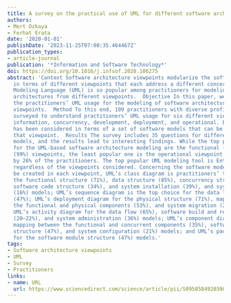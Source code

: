 ```yaml
---
title: A survey on the practical use of UML for different software architecture viewpoints
authors:
- Mert Ozkaya
- Ferhat Erata
date: '2020-01-01'
publishDate: '2023-11-25T07:08:35.464467Z'
publication_types:
- article-journal
publication: '*Information and Software Technology*'
doi: https://doi.org/10.1016/j.infsof.2020.106275
abstract: 'Context Software architecture viewpoints modularize the software architectures
  in terms of different viewpoints that each address a different concern. Unified
  Modeling Language (UML) is so popular among practitioners for modeling software
  architectures from different viewpoints.  Objective In this paper, we aimed at understanding
  the practitioners’ UML usage for the modeling of software architectures from different
  viewpoints.  Method To this end, 109 practitioners with diverse profiles have been
  surveyed to understand practitioners’ UML usage for six different viewpoints: functional,
  information, concurrency, development, deployment, and operational. Each viewpoint
  has been considered in terms of a set of software models that can be created in
  that viewpoint.  Results The survey includes 35 questions for different viewpoint
  models, and the results lead to interesting findings. While the top popular viewpoints
  for the UML-based software architecture modeling are the functional (96%) and information
  (99%) viewpoints, the least popular one is the operational viewpoint that is considered
  by 26% of the practitioners. The top popular UML modeling tool is Enterprise Architect
  regardless of the viewpoints considered. Concerning the software models that can
  be created in each viewpoint, UML’s class diagram is practitioners’ top choice for
  the functional structure (71%), data structure (85%), concurrency structure (75%),
  software code structure (34%), and system installation (39%), and system support
  (16%) models; UML’s sequence diagram is the top choice for the data lifecycle models
  (47%); UML’s deployment diagram for the physical structure (71%), mapping between
  the functional and physical components (53%), and system migration (21%) models;
  UML’s activity diagram for the data flow (65%), software build and release processes
  (20–22%), and system administration (36%) models; UML’s component diagram for the
  mapping between the functional and concurrent components (35%), software module
  structure (47%), and system configuration (21%) models; and UML’s package diagram
  for the software module structure (47%) models.'
tags:
- Software architecture viewpoints
- UML
- Survey
- Practitioners
links:
- name: URL
  url: https://www.sciencedirect.com/science/article/pii/S0950584920300252
---
```

